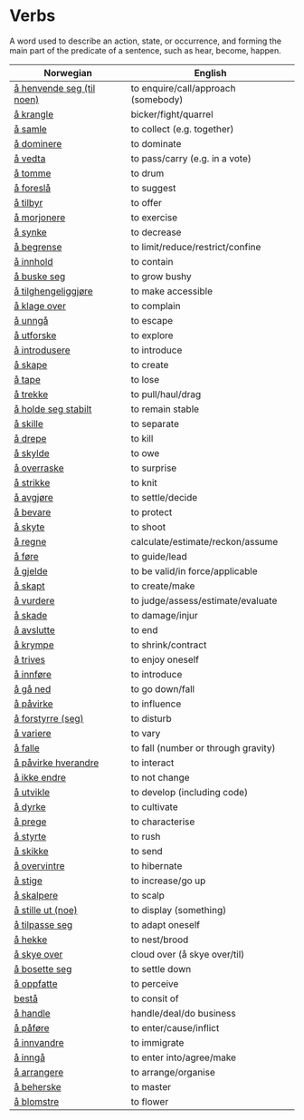 # Verbs

A word used to describe an action, state, or occurrence, and forming the main part of the predicate of a sentence, such as hear, become, happen.

| Norwegian | English |
| --- | --- |
| [å henvende seg (til noen)](https://www.ordnett.no/search?language=no&phrase=å%20henvende%20seg%20(til%20noen)) | to enquire/call/approach (somebody) |
| [å krangle](https://www.ordnett.no/search?language=no&phrase=å%20krangle) | bicker/fight/quarrel |
| [å samle](https://www.ordnett.no/search?language=no&phrase=å%20samle) | to collect (e.g. together) |
| [å dominere](https://www.ordnett.no/search?language=no&phrase=å%20dominere) | to dominate |
| [å vedta](https://www.ordnett.no/search?language=no&phrase=å%20vedta) | to pass/carry (e.g. in a vote) |
| [å tomme](https://www.ordnett.no/search?language=no&phrase=å%20tomme) | to drum |
| [å foreslå](https://www.ordnett.no/search?language=no&phrase=å%20foreslå) | to suggest |
| [å tilbyr](https://www.ordnett.no/search?language=no&phrase=å%20tilbyr) | to offer |
| [å morjonere](https://www.ordnett.no/search?language=no&phrase=å%20morjonere) | to exercise |
| [å synke](https://www.ordnett.no/search?language=no&phrase=å%20synke) | to decrease |
| [å begrense](https://www.ordnett.no/search?language=no&phrase=å%20begrense) | to limit/reduce/restrict/confine |
| [å innhold](https://www.ordnett.no/search?language=no&phrase=å%20innhold) | to contain |
| [å buske seg](https://www.ordnett.no/search?language=no&phrase=å%20buske%20seg) | to grow bushy |
| [å tilghengeliggjøre](https://www.ordnett.no/search?language=no&phrase=å%20tilghengeliggjøre) | to make accessible |
| [å klage over](https://www.ordnett.no/search?language=no&phrase=å%20klage%20over) | to complain |
| [å unngå](https://www.ordnett.no/search?language=no&phrase=å%20unngå) | to escape |
| [å utforske](https://www.ordnett.no/search?language=no&phrase=å%20utforske) | to explore |
| [å introdusere](https://www.ordnett.no/search?language=no&phrase=å%20introdusere) | to introduce |
| [å skape](https://www.ordnett.no/search?language=no&phrase=å%20skape) | to create |
| [å tape](https://www.ordnett.no/search?language=no&phrase=å%20tape) | to lose |
| [å trekke](https://www.ordnett.no/search?language=no&phrase=å%20trekke) | to pull/haul/drag |
| [å holde seg stabilt](https://www.ordnett.no/search?language=no&phrase=å%20holde%20seg%20stabilt) | to remain stable |
| [å skille](https://www.ordnett.no/search?language=no&phrase=å%20skille) | to separate |
| [å drepe](https://www.ordnett.no/search?language=no&phrase=å%20drepe) | to kill |
| [å skylde](https://www.ordnett.no/search?language=no&phrase=å%20skylde) | to owe |
| [å overraske](https://www.ordnett.no/search?language=no&phrase=å%20overraske) | to surprise |
| [å strikke](https://www.ordnett.no/search?language=no&phrase=å%20strikke) | to knit |
| [å avgjøre](https://www.ordnett.no/search?language=no&phrase=å%20avgjøre) | to settle/decide |
| [å bevare](https://www.ordnett.no/search?language=no&phrase=å%20bevare) | to protect |
| [å skyte](https://www.ordnett.no/search?language=no&phrase=å%20skyte) | to shoot |
| [å regne](https://www.ordnett.no/search?language=no&phrase=å%20regne) | calculate/estimate/reckon/assume |
| [å føre](https://www.ordnett.no/search?language=no&phrase=å%20føre) | to guide/lead |
| [å gjelde](https://www.ordnett.no/search?language=no&phrase=å%20gjelde) | to be valid/in force/applicable |
| [å skapt](https://www.ordnett.no/search?language=no&phrase=å%20skapt) | to create/make |
| [å vurdere](https://www.ordnett.no/search?language=no&phrase=å%20vurdere) | to judge/assess/estimate/evaluate |
| [å skade](https://www.ordnett.no/search?language=no&phrase=å%20skade) | to damage/injur |
| [å avslutte](https://www.ordnett.no/search?language=no&phrase=å%20avslutte) | to end |
| [å krympe](https://www.ordnett.no/search?language=no&phrase=å%20krympe) | to shrink/contract |
| [å trives](https://www.ordnett.no/search?language=no&phrase=å%20trives) | to enjoy oneself |
| [å innføre](https://www.ordnett.no/search?language=no&phrase=å%20innføre) | to introduce |
| [å gå ned](https://www.ordnett.no/search?language=no&phrase=å%20gå%20ned) | to go down/fall |
| [å påvirke](https://www.ordnett.no/search?language=no&phrase=å%20påvirke) | to influence |
| [å forstyrre (seg)](https://www.ordnett.no/search?language=no&phrase=å%20forstyrre%20(seg)) | to disturb |
| [å variere](https://www.ordnett.no/search?language=no&phrase=å%20variere) | to vary |
| [å falle](https://www.ordnett.no/search?language=no&phrase=å%20falle) | to fall (number or through gravity) |
| [å påvirke hverandre](https://www.ordnett.no/search?language=no&phrase=å%20påvirke%20hverandre) | to interact |
| [å ikke endre](https://www.ordnett.no/search?language=no&phrase=å%20ikke%20endre) | to not change |
| [å utvikle](https://www.ordnett.no/search?language=no&phrase=å%20utvikle) | to develop (including code) |
| [å dyrke](https://www.ordnett.no/search?language=no&phrase=å%20dyrke) | to cultivate |
| [å prege](https://www.ordnett.no/search?language=no&phrase=å%20prege) | to characterise |
| [å styrte](https://www.ordnett.no/search?language=no&phrase=å%20styrte) | to rush |
| [å skikke](https://www.ordnett.no/search?language=no&phrase=å%20skikke) | to send |
| [å overvintre](https://www.ordnett.no/search?language=no&phrase=å%20overvintre) | to hibernate |
| [å stige](https://www.ordnett.no/search?language=no&phrase=å%20stige) | to increase/go up |
| [å skalpere](https://www.ordnett.no/search?language=no&phrase=å%20skalpere) | to scalp |
| [å stille ut (noe)](https://www.ordnett.no/search?language=no&phrase=å%20stille%20ut%20(noe)) | to display (something) |
| [å tilpasse seg](https://www.ordnett.no/search?language=no&phrase=å%20tilpasse%20seg) | to adapt oneself |
| [å hekke](https://www.ordnett.no/search?language=no&phrase=å%20hekke) | to nest/brood |
| [å skye over](https://www.ordnett.no/search?language=no&phrase=å%20skye%20over) | cloud over (å skye over/til) |
| [å bosette seg](https://www.ordnett.no/search?language=no&phrase=å%20bosette%20seg) | to settle down |
| [å oppfatte](https://www.ordnett.no/search?language=no&phrase=å%20oppfatte) | to perceive |
| [bestå](https://www.ordnett.no/search?language=no&phrase=bestå) | to consit of |
| [å handle](https://www.ordnett.no/search?language=no&phrase=å%20handle) | handle/deal/do business |
| [å påføre](https://www.ordnett.no/search?language=no&phrase=å%20påføre) | to enter/cause/inflict |
| [å innvandre](https://www.ordnett.no/search?language=no&phrase=å%20innvandre) | to immigrate |
| [å inngå](https://www.ordnett.no/search?language=no&phrase=å%20inngå) | to enter into/agree/make |
| [å arrangere](https://www.ordnett.no/search?language=no&phrase=å%20arrangere) | to arrange/organise |
| [å beherske](https://www.ordnett.no/search?language=no&phrase=å%20beherske) | to master |
| [å blomstre](https://www.ordnett.no/search?language=no&phrase=å%20blomstre) | to flower |

